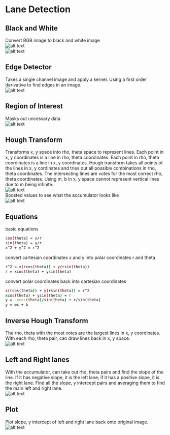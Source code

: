 # Lane Detection

## Black and White
Convert RGB image to black and white image\
![alt text](pics/test_image.jpg)\
![alt text](pics/blackwhite.jpg)

## Edge Detector
Takes a single channel image and apply a kernel.
Using a first order derivative to find edges in an image.\
![alt text](pics/sobel.jpg)

## Region of Interest
Masks out uncessary data\
![alt text](pics/mask.jpg)

## Hough Transform
Transforms x, y space into rho, theta space to represent lines. Each point in x, y coordinates is a line in rho, theta coordinates. Each point in rho, theta coordinates is a line in x, y coordinates. Hough transform takes all points of the lines in x, y cordinates and tries out all possible combinations in rho, theta coordinates. The intersecting lines are votes for the most correct rho, theta coordinates. Using m, b in x, y space cannot represent vertical lines due to m being infinite.\
![alt text](pics/accumulator_raw.png)\
Boosted values to see what the accumulator looks like\
![alt text](pics/accumulator.png)

## Equations
basic equations
```bash
cos(theta) = x/r
sin(theta) = y/r
x^2 + y^2 = r^2
```
convert cartesian coordinates x and y into polar coordinates r and theta
```bash
r^2 = x(rcos(theta)) + y(rsin(theta))
r = xcos(theta) + ysin(theta)
```
convert polar coordinates back into cartesian coordinates
```bash
x(rcos(theta)) + y(rsin(theta)) = r^2
xcos(theta) + ysin(theta) = r
y = -xcos(theta)/sin(theta) + r/sin(theta)
y = mx + b
```

## Inverse Hough Transform
The rho, theta with the most votes are the largest lines in x, y coordinates. With each rho, theta pair, can draw lines back in x, y space.\
![alt text](pics/inverse.jpg)

## Left and Right lanes
With the accumulator, can take out rho, theta pairs and find the slope of the line. If it has negative slope, it is the left lane; if it has a positive slope, it is the right lane. Find all the slope, y intercept pairs and averaging them to find the main left and right lane.\
![alt text](pics/draw_lines.png)

## Plot
Plot slope, y intercept of left and right lane back onto original image.\
![alt text](pics/final.png)
